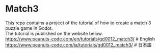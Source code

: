 # Match3
This repo contains a project of the tutorial of how to create a match 3 puzzle game in Godot.<br>
The tutorial is published on the website below.<br>
https://www.peanuts-code.com/en/tutorials/gd0012_match3/ # English<br>
https://www.peanuts-code.com/ja/tutorials/gd0012_match3/ # 日本語<br>
